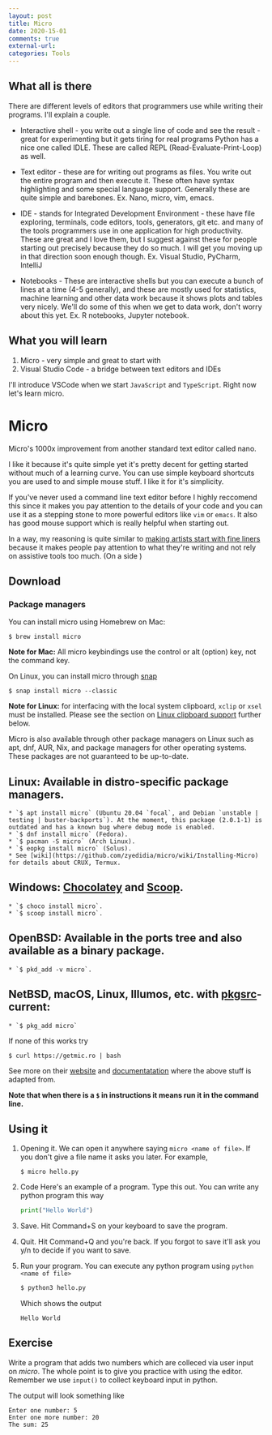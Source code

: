 ```yaml
---
layout: post
title: Micro
date: 2020-15-01
comments: true
external-url:
categories: Tools
---
```


## What all is there

There are different levels of editors that programmers use while writing their 
programs. I'll explain a couple.

* Interactive shell - you write out a single line of code and see the result - great for experimenting but it gets tiring for real programs  Python has a nice one called IDLE. These are called REPL 
(Read-Evaluate-Print-Loop) as well.

* Text editor - these are for writing out programs as files. You write out
the entire program and then execute it. These often have syntax highlighting
and some special language support. Generally these are quite simple and barebones.
Ex. Nano, micro, vim, emacs. 

* IDE - stands for Integrated Development Environment - these have file exploring,
terminals, code editors, tools, generators, git etc. and many of the tools 
programmers use in one application for high productivity. These are great and I
love them, but I suggest against these for people starting out precisely because
they do so much. I will get you moving up in that direction soon enough though.
Ex. Visual Studio, PyCharm, IntelliJ

* Notebooks - These are interactive shells but you can execute a bunch of 
lines at a time (4-5 generally), and these are mostly used for statistics,
machine learning and other data work because it shows plots and tables very 
nicely. We'll do some of this when we get to data work, don't worry about this
yet.
Ex. R notebooks, Jupyter notebook. 

## What you will learn

1. Micro - very simple and great to start with
3. Visual Studio Code - a bridge between text editors and IDEs 

I'll introduce VSCode when we start `JavaScript` and `TypeScript`. Right now let's learn micro.

# Micro

Micro's 1000x improvement from another standard text editor called nano.

I like it because it's quite simple yet it's pretty decent for getting started 
without much of a learning curve. You can use simple keyboard shortcuts you
are used to and simple mouse stuff. I like it for it's simplicity.

If you've never used a command line text editor before I highly reccomend this since it makes you pay attention to the details of your code and you can use it as a stepping stone to more powerful editors like `vim` or `emacs`. It also has good mouse support which is really helpful when starting out.

In a way, my reasoning is quite similar to [making artists start with fine liners](https://drawabox.com/article/ink) because it makes people pay attention to what they're writing and not rely on assistive tools too much. (On a side )

## Download

### Package managers

You can install micro using Homebrew on Mac:

```
$ brew install micro
```

**Note for Mac:** All micro keybindings use the control or alt (option) key, not the command
key.

On Linux, you can install micro through [snap](https://snapcraft.io/docs/core/install)

```
$ snap install micro --classic
```

**Note for Linux:** for interfacing with the local system clipboard, `xclip` or `xsel`
must be installed. Please see the section on [Linux clipboard support](https://github.com/zyedidia/micro#linux-clipboard-support)
further below.

Micro is also available through other package managers on Linux such as apt, dnf, AUR, Nix, and package managers
for other operating systems. These packages are not guaranteed to be up-to-date.

## Linux: Available in distro-specific package managers.
    * `$ apt install micro` (Ubuntu 20.04 `focal`, and Debian `unstable | testing | buster-backports`). At the moment, this package (2.0.1-1) is outdated and has a known bug where debug mode is enabled.
    * `$ dnf install micro` (Fedora).
    * `$ pacman -S micro` (Arch Linux).
    * `$ eopkg install micro` (Solus).
    * See [wiki](https://github.com/zyedidia/micro/wiki/Installing-Micro) for details about CRUX, Termux.
## Windows: [Chocolatey](https://chocolatey.org) and [Scoop](https://github.com/lukesampson/scoop).
    * `$ choco install micro`.
    * `$ scoop install micro`.
## OpenBSD: Available in the ports tree and also available as a binary package.
    * `$ pkd_add -v micro`.
## NetBSD, macOS, Linux, Illumos, etc. with [pkgsrc](http://www.pkgsrc.org/)-current:
    * `$ pkg_add micro`

If none of this works try

```
$ curl https://getmic.ro | bash
```

See more on their [website](https://micro-editor.github.io/) and [documentatation](https://github.com/zyedidia/micro#installation) where the above stuff is adapted from.

**Note that when there is a `$` in instructions it means run it in the command line.**

## Using it

1. Opening it. We can open it anywhere saying `micro <name of file>`. 
   If you don't give a file name it asks you later. For example,
   ```
   $ micro hello.py
   ```

2. Code
   Here's an example of a program. Type this out. You can write any python program this way
   ```python
   print("Hello World")
   ```

3. Save. Hit Command+S on your keyboard to save the program.

4. Quit. Hit Command+Q and you're back. If you forgot to save it'll ask you
y/n to decide if you want to save.

5. Run your program. You can execute any python program using `python <name of file>`
   ```bash
   $ python3 hello.py
   ```
   Which shows the output
   ```
   Hello World
   ```

## Exercise

Write a program that adds two numbers which are colleced via user input on *micro*. The whole
point is to give you practice with using the editor. Remember we use `input()` to collect keyboard input in python.

The output will look something like
```
Enter one number: 5
Enter one more number: 20
The sum: 25
```